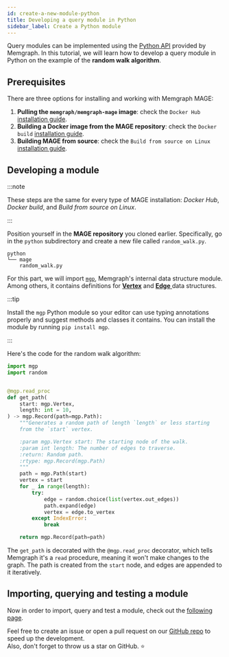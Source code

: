 ```yaml
---
id: create-a-new-module-python
title: Developing a query module in Python
sidebar_label: Create a Python module
---
```


Query modules can be implemented using the [Python
API](/memgraph/reference-guide/query-modules/api/python-api) provided by
Memgraph. In this tutorial, we will learn how to develop a query module in
Python on the example of the **random walk algorithm**.

## Prerequisites

There are three options for installing and working with Memgraph MAGE:

1.  **Pulling the `memgraph/memgraph-mage` image**: check the `Docker Hub` 
    [installation guide](/installation/docker-hub.md).
2.  **Building a Docker image from the MAGE repository**: check the `Docker
    build` [installation guide](/installation/docker-build.md).
3.  **Building MAGE from source**: check the `Build from source on Linux` 
    [installation guide](/installation/source.md).

## Developing a module

:::note

These steps are the same for every type of MAGE installation: _Docker Hub_,
_Docker build_, and _Build from source on Linux_.

:::

Position yourself in the **MAGE repository** you cloned earlier. Specifically,
go in the `python` subdirectory and create a new file called `random_walk.py`.

```plaintext
python
└── mage
    random_walk.py

```

For this part, we will import [`mgp`](https://github.com/memgraph/mgp),
Memgraph's internal data structure module. Among others, it contains definitions
for [**Vertex**](https://github.com/memgraph/mgp/blob/main/mgp.py#L260) and
[**Edge** ](https://github.com/memgraph/mgp/blob/main/mgp.py#L182)data
structures.

:::tip

Install the `mgp` Python module so your editor can use typing annotations
properly and suggest methods and classes it contains. You can install the module
by running `pip install mgp`.

:::

Here's the code for the random walk algorithm:

```python
import mgp
import random


@mgp.read_proc
def get_path(
    start: mgp.Vertex,
    length: int = 10,
) -> mgp.Record(path=mgp.Path):
    """Generates a random path of length `length` or less starting
    from the `start` vertex.

    :param mgp.Vertex start: The starting node of the walk.
    :param int length: The number of edges to traverse.
    :return: Random path.
    :rtype: mgp.Record(mgp.Path)
    """
    path = mgp.Path(start)
    vertex = start
    for _ in range(length):
        try:
            edge = random.choice(list(vertex.out_edges))
            path.expand(edge)
            vertex = edge.to_vertex
        except IndexError:
            break

    return mgp.Record(path=path)
```

The `get_path` is decorated with the `@mgp.read_proc` decorator, which tells
Memgraph it's a `read` procedure, meaning it won't make changes to the graph.
The path is created from the `start` node, and edges are appended to it
iteratively.

## Importing, querying and testing a module

Now in order to import, query and test a module, check out the [following
page](/mage/how-to-guides/run-a-query-module).

Feel free to create an issue or open a pull request on our [GitHub
repo](https://github.com/memgraph/mage) to speed up the development.<br/>
Also, don't forget to throw us a star on GitHub. :star:
